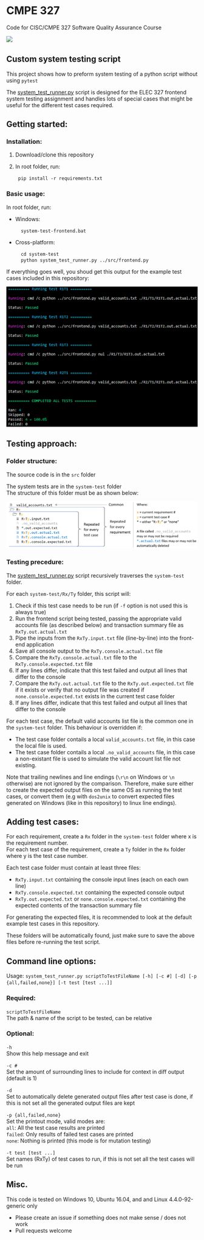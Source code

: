 # CMPE 327
Code for CISC/CMPE 327 Software Quality Assurance Course

[![](https://github.com/vacer25/CMPE-327/workflows/Master%20Test/badge.svg)](https://github.com/vacer25/CMPE-327/actions)

## Custom system testing script
This project shows how to preform system testing of a python script without using `pytest`

The [system_test_runner.py](system-test/system_test_runner.py) script is designed for the ELEC 327 frontend system testing assignment and handles lots of special cases that might be useful for the different test cases required.

## Getting started:

### Installation:

1. Download/clone this repository
2. In root folder, run:<br>

        pip install -r requirements.txt

### Basic usage:</br>
In root folder, run:
- Windows:</br>

        system-test-frontend.bat

- Cross-platform:</br>

        cd system-test
        python system_test_runner.py ../src/frontend.py

If everything goes well, you shoud get this output for the example test cases included in this repository:

<img src="docs/example_testcases_all_passed.png" alt="Example Testcases All Passed"/>

## Testing approach:

### Folder structure:

The source code is in the `src` folder

The system tests are in the `system-test` folder</br>
The structure of this folder must be as shown below:

<img src="docs/folder_structure.png" alt="Folder Structure"/>

### Testing precedure:

The [system_test_runner.py](system-test/system_test_runner.py) script recursively traverses the `system-test` folder.
       
For each `system-test/Rx/Ty` folder, this script will:

1. Check if this test case needs to be run (if `-f` option is not used this is always true)
2. Run the frontend script being tested, passing the appropriate valid accounts file (as described below) and transaction summary file as `RxTy.out.actual.txt`
3. Pipe the inputs from the `RxTy.input.txt` file (line-by-line) into the front-end application
4. Save all console output to the `RxTy.console.actual.txt` file
5. Compare the `RxTy.console.actual.txt` file to the `RxTy.console.expected.txt` file
6. If any lines differ, indicate that this test failed and output all lines that differ to the console
7. Compare the `RxTy.out.actual.txt` file to the `RxTy.out.expected.txt` file if it exists or verify that no output file was created if `none.console.expected.txt` exists in the current test case folder
8. If any lines differ, indicate that this test failed and output all lines that differ to the console

For each test case, the default valid accounts list file is the common one in the `system-test` folder.
This behaviour is overridden if:
- The test case folder contails a local `valid_accounts.txt` file, in this case the local file is used.
- The test case folder contails a local `.no_valid_accounts` file, in this case a non-existant file is used to simulate the valid account list file not existing.

Note that trailing newlines and line endings (`\r\n` on Windows or `\n` otherwise) are not ignored by the comparison. Therefore, make sure either to create the expected output files on the same OS as running the test cases, or convert them (e.g with `dos2unix` to convert expected files generated on Windows (like in this repository) to linux line endings).

## Adding test cases:

For each requirement, create a `Rx` folder in the `system-test` folder where x is the requirement number.</br>
For each test case of the requirement, create a `Ty` folder in the `Rx` folder where y is the test case number.

Each test case folder must contain at least three files:
- `RxTy.input.txt` containing the console input lines (each on each own line)
- `RxTy.console.expected.txt` containing the expected console output
- `RxTy.out.expected.txt` or `none.console.expected.txt` containing the expected contents of the transaction summary file

For generating the expected files, it is recommended to look at the default example test cases in this repository.

These folders will be automatically found, just make sure to save the above files before re-running the test script.

## Command line options:
Usage: `system_test_runner.py scriptToTestFileName [-h] [-c #] [-d] [-p {all,failed,none}] [-t test [test ...]]`

### Required:

  `scriptToTestFileName`</br>
  The path & name of the script to be tested, can be relative

### Optional:

  `-h`</br>
  Show this help message and exit

  `-c #`</br>
  Set the amount of surrounding lines to include for context in diff output (default is 1)

  `-d`</br>
  Set to automatically delete generated output files after test case is done, if this is not set all the generated output files are kept

  `-p {all,failed,none}`</br>
  Set the printout mode, valid modes are:</br>
  `all`: All the test case results are printed</br>
  `failed`: Only results of failed test cases are printed</br>
  `none`: Nothing is printed (this mode is for mutation testing)

  `-t test [test ...]`</br>
  Set names (RxTy) of test cases to run, if this is not set all the test cases will be run

## Misc.
This code is tested on Windows 10, Ubuntu 16.04, and and Linux 4.4.0-92-generic only

- Please create an issue if something does not make sense / does not work
- Pull requests welcome
